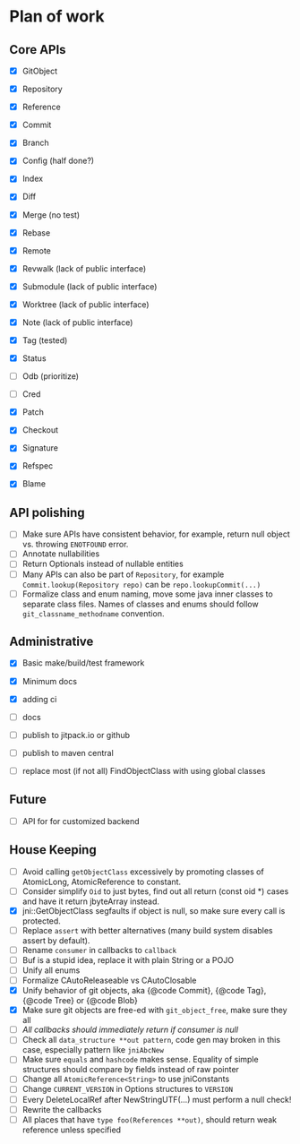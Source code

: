 # Plan of work

## Core APIs
- [x] GitObject
- [x] Repository
- [x] Reference
- [x] Commit
- [x] Branch
- [x] Config (half done?)
- [x] Index
- [x] Diff
- [x] Merge (no test)
- [x] Rebase
- [x] Remote
- [x] Revwalk  (lack of public interface)
- [x] Submodule  (lack of public interface)
- [x] Worktree  (lack of public interface)
- [x] Note (lack of public interface)
- [x] Tag (tested)
- [x] Status
- [ ] Odb (prioritize)
- [ ] Cred
- [x] Patch
- [x] Checkout
- [x] Signature
- [x] Refspec
- [x] Blame


## API polishing
- [ ] Make sure APIs have consistent behavior, for example, return null object vs. throwing `ENOTFOUND` error.
- [ ] Annotate nullabilities
- [ ] Return Optionals instead of nullable entities
- [ ] Many APIs can also be part of `Repository`, for example `Commit.lookup(Repository repo)` can be `repo.lookupCommit(...)`
- [ ] Formalize class and enum naming, move some java inner classes to separate class files. Names of classes and enums should follow `git_classname_methodname` convention. 

## Administrative
- [x] Basic make/build/test framework
- [x] Minimum docs
- [x] adding ci
- [ ] docs
- [ ] publish to jitpack.io or github
- [ ] publish to maven central
- [ ] replace most (if not all) FindObjectClass with using global classes


## Future
- [ ] API for for customized backend

## House Keeping
- [ ] Avoid calling `getObjectClass` excessively by promoting classes of AtomicLong, AtomicReference to constant.
- [ ] Consider simplify `Oid` to just bytes, find out all return (const oid *) cases and have it return jbyteArray instead.
- [x] jni::GetObjectClass segfaults if object is null, so make sure every call is protected.
- [ ] Replace `assert` with better alternatives (many build system disables assert by default).
- [ ] Rename `consumer` in callbacks to `callback`
- [ ] Buf is a stupid idea, replace it with plain String or a POJO
- [ ] Unify all enums
- [ ] Formalize CAutoReleaseable vs CAutoClosable
- [x] Unify behavior of git objects, aka {@code Commit}, {@code Tag}, {@code Tree} or {@code Blob} 
- [x] Make sure git objects are free-ed with `git_object_free`, make sure they all 
- [ ] *All callbacks should immediately return if consumer is null*
- [ ] Check all `data_structure **out pattern`, code gen may broken in this case, especially pattern like `jniAbcNew`
- [ ] Make sure `equals` and `hashcode` makes sense. Equality of simple structures should compare by fields instead of raw pointer
- [ ] Change all `AtomicReference<String>` to use jniConstants
- [ ] Change `CURRENT_VERSION` in Options structures to `VERSION`
- [ ] Every DeleteLocalRef after NewStringUTF(...) must perform a null check! 
- [ ] Rewrite the callbacks
- [ ] All places that have `type foo(References **out)`, should return weak reference unless specified